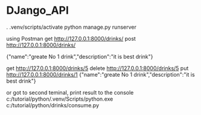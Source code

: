 # DJango_API

. .venv/scripts/activate
python manage.py runserver

using Postman
get http://127.0.0.1:8000/drinks/
post http://127.0.0.1:8000/drinks/

{"name":"greate No 1 drink","description":"it is best drink"}

get http://127.0.0.1:8000/drinks/5
delete http://127.0.0.1:8000/drinks/5
put http://127.0.0.1:8000/drinks/1
{"name":"greate No 1 drink","description":"it is best drink"}

or got to second teminal, print result to the console
c:/tutorial/python/.venv/Scripts/python.exe c:/tutorial/python/drinks/consume.py

